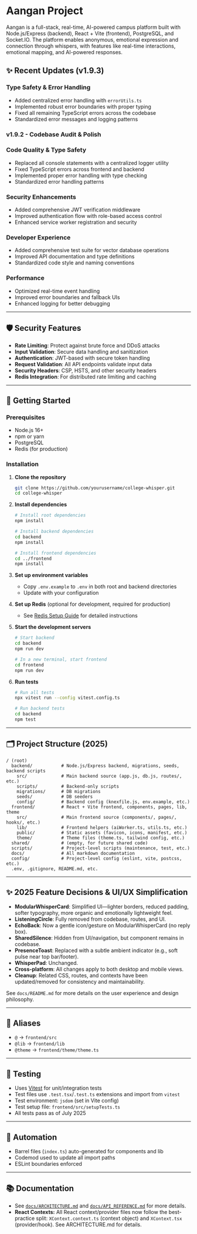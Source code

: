 # Aangan Project

Aangan is a full-stack, real-time, AI-powered campus platform built with Node.js/Express (backend), React + Vite (frontend), PostgreSQL, and Socket.IO. The platform enables anonymous, emotional expression and connection through whispers, with features like real-time interactions, emotional mapping, and AI-powered responses.

## ✨ Recent Updates (v1.9.3)

### Type Safety & Error Handling
- Added centralized error handling with `errorUtils.ts`
- Implemented robust error boundaries with proper typing
- Fixed all remaining TypeScript errors across the codebase
- Standardized error messages and logging patterns

### v1.9.2 - Codebase Audit & Polish

### Code Quality & Type Safety
- Replaced all console statements with a centralized logger utility
- Fixed TypeScript errors across frontend and backend
- Implemented proper error handling with type checking
- Standardized error handling patterns

### Security Enhancements
- Added comprehensive JWT verification middleware
- Improved authentication flow with role-based access control
- Enhanced service worker registration and security

### Developer Experience
- Added comprehensive test suite for vector database operations
- Improved API documentation and type definitions
- Standardized code style and naming conventions

### Performance
- Optimized real-time event handling
- Improved error boundaries and fallback UIs
- Enhanced logging for better debugging

---

## 🛡️ Security Features

- **Rate Limiting**: Protect against brute force and DDoS attacks
- **Input Validation**: Secure data handling and sanitization
- **Authentication**: JWT-based with secure token handling
- **Request Validation**: All API endpoints validate input data
- **Security Headers**: CSP, HSTS, and other security headers
- **Redis Integration**: For distributed rate limiting and caching

---

## 🚀 Getting Started

### Prerequisites

- Node.js 16+
- npm or yarn
- PostgreSQL
- Redis (for production)

### Installation

1. **Clone the repository**
   ```sh
   git clone https://github.com/yourusername/college-whisper.git
   cd college-whisper
   ```

2. **Install dependencies**
   ```sh
   # Install root dependencies
   npm install
   
   # Install backend dependencies
   cd backend
   npm install
   
   # Install frontend dependencies
   cd ../frontend
   npm install
   ```

3. **Set up environment variables**
   - Copy `.env.example` to `.env` in both root and backend directories
   - Update with your configuration

4. **Set up Redis** (optional for development, required for production)
   - See [Redis Setup Guide](./docs/redis-setup.md) for detailed instructions

5. **Start the development servers**
   ```sh
   # Start backend
   cd backend
   npm run dev
   
   # In a new terminal, start frontend
   cd frontend
   npm run dev
   ```

6. **Run tests**
   ```sh
   # Run all tests
   npx vitest run --config vitest.config.ts
   
   # Run backend tests
   cd backend
   npm test
   ```

---

## 🗂️ Project Structure (2025)

```
/ (root)
  backend/           # Node.js/Express backend, migrations, seeds, backend scripts
    src/             # Main backend source (app.js, db.js, routes/, etc.)
    scripts/         # Backend-only scripts
    migrations/      # DB migrations
    seeds/           # DB seeders
    config/          # Backend config (knexfile.js, env.example, etc.)
  frontend/          # React + Vite frontend, components, pages, lib, theme
    src/             # Main frontend source (components/, pages/, hooks/, etc.)
    lib/             # Frontend helpers (aiWorker.ts, utils.ts, etc.)
    public/          # Static assets (favicon, icons, manifest, etc.)
    theme/           # Theme files (theme.ts, tailwind config, etc.)
  shared/            # (empty, for future shared code)
  scripts/           # Project-level scripts (maintenance, test, etc.)
  docs/              # All markdown documentation
  config/            # Project-level config (eslint, vite, postcss, etc.)
  .env, .gitignore, README.md, etc.
```

---

## ✨ 2025 Feature Decisions & UI/UX Simplification

- **ModularWhisperCard**: Simplified UI—lighter borders, reduced padding, softer typography, more organic and emotionally lightweight feel.
- **ListeningCircle**: Fully removed from codebase, routes, and UI.
- **EchoBack**: Now a gentle icon/gesture on ModularWhisperCard (no reply box).
- **SharedSilence**: Hidden from UI/navigation, but component remains in codebase.
- **PresenceToast**: Replaced with a subtle ambient indicator (e.g., soft pulse near top bar/footer).
- **WhisperPad**: Unchanged.
- **Cross-platform**: All changes apply to both desktop and mobile views.
- **Cleanup**: Related CSS, routes, and contexts have been updated/removed for consistency and maintainability.

See `docs/README.md` for more details on the user experience and design philosophy.

---

## 🔗 Aliases
- `@` → `frontend/src`
- `@lib` → `frontend/lib`
- `@theme` → `frontend/theme/theme.ts`

---

## 🧪 Testing
- Uses [Vitest](https://vitest.dev/) for unit/integration tests
- Test files use `.test.tsx`/`.test.ts` extensions and import from `vitest`
- Test environment: `jsdom` (set in Vite config)
- Test setup file: `frontend/src/setupTests.ts`
- All tests pass as of July 2025

---

## 🤖 Automation
- Barrel files (`index.ts`) auto-generated for components and lib
- Codemod used to update all import paths
- ESLint boundaries enforced

---

## 📚 Documentation
- See [`docs/ARCHITECTURE.md`](docs/ARCHITECTURE.md) and [`docs/API_REFERENCE.md`](docs/API_REFERENCE.md) for more details.
- **React Contexts:** All React context/provider files now follow the best-practice split: `XContext.context.ts` (context object) and `XContext.tsx` (provider/hook). See ARCHITECTURE.md for details. 